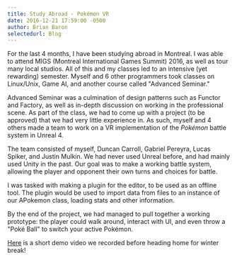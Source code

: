 ```yaml
---
title: Study Abroad - Pokémon VR
date: 2016-12-21 17:59:00 -0500
author: Brian Baron
selectedurl: Blog
---
```

For the last 4 months, I have been studying abroad in Montreal. I was able to attend MIGS (Montreal International Games Summit) 2016, as well as tour many local studios. All of this and my classes led to an intensive (yet rewarding) semester. Myself and 6 other programmers took classes on Linux/Unix, Game AI, and another course called "Advanced Seminar."

Advanced Seminar was a culmination of design patterns such as Functor and Factory, as well as in-depth discussion on working in the professional scene. As part of the class, we had to come up with a project (to be approved) that we had very little experience in. As such, myself and 4 others made a team to work on a VR implementation of the <em>Pokémon </em>battle system in Unreal 4.

The team consisted of myself, Duncan Carroll, Gabriel Pereyra, Lucas Spiker, and Justin Mulkin. We had never used Unreal before, and had mainly used Unity in the past. Our goal was to make a working battle system, allowing the player and opponent their own turns and choices for battle.

I was tasked with making a plugin for the editor, to be used as an offline tool. The plugin would be used to import data from files to an instance of our APokemon class, loading stats and other information.

By the end of the project, we had managed to pull together a working prototype: the player could walk around, interact with UI, and even throw a "Poké Ball" to switch your active Pokémon.

<a href="https://www.youtube.com/watch?v=9ZvAyHFUG1I&feature=youtu.be" target="_blank" rel="noopener">Here</a> is a short demo video we recorded before heading home for winter break!